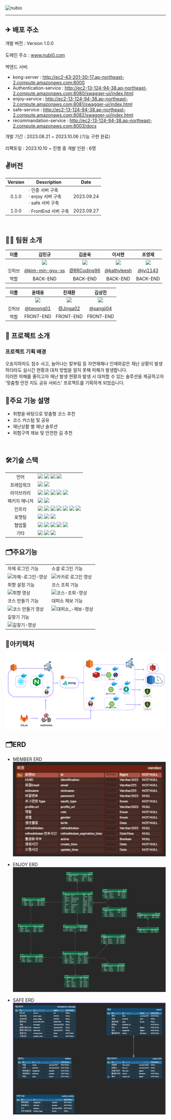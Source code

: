 ![nubio](https://www.notion.so/image/https%3A%2F%2Fprod-files-secure.s3.us-west-2.amazonaws.com%2F9f14e7d1-d2dc-4ab9-86b9-6b1275768f2c%2Fb1ebf270-34d2-4259-adc0-a324b7b7e45c%2Fnubiologo.png?table=block&id=6b984d2b-eb4e-401c-925f-9207c9ce9d4b&spaceId=9f14e7d1-d2dc-4ab9-86b9-6b1275768f2c&width=2000&userId=9aeb471f-d147-4b4d-a5d4-643e6c2467b5&cache=v2)

---

## ✈ 배포 주소

 개발 버전 : Version 1.0.0 </br>  
 도메인 주소 : www.nubi0.com </br>  
 백엔드 서버: </br>  
- kong-server : http://ec2-43-201-30-17.ap-northeast-2.compute.amazonaws.com:8000 </br>
- Authentication-service : http://ec2-13-124-94-38.ap-northeast-2.compute.amazonaws.com:8080/swagger-ui/index.html </br> 
- enjoy-service : http://ec2-13-124-94-38.ap-northeast-2.compute.amazonaws.com:8081/swagger-ui/index.html </br> 
- safe-service : http://ec2-13-124-94-38.ap-northeast-2.compute.amazonaws.com:8082/swagger-ui/index.html </br>
- recommandation-service : http://ec2-13-124-94-38.ap-northeast-2.compute.amazonaws.com:8003/docs

 개발 기간 : 2023.08.21 ~ 2023.10.06 (기능 구현 완료)</br>  
 리팩토링 : 2023.10.10 ~ 진행 중
 개발 인원 : 6명


## ✌️버전

| Version   | Description | Date |
| :------: | ----------------------- |  :--------:|
| 0.1.0 | · 인증 서버 구축 </br> · enjoy 서버 구축 </br> · safe 서버 구축| 2023.09.24 |
| 1.0.0 | · FrontEnd 서버 구축 | 2023.09.27 |

<br/>

## 🧑‍💻 팀원 소개

| 이름 | 김민규 | 김윤욱 | 이서현 | 조영재 |
| :------------: | :------------: | :-----------: |  :------------: | :-----------: |  
|  | <img src="https://avatars.githubusercontent.com/u/121535779?v=4" width="150"/> | <img src="https://avatars.githubusercontent.com/u/93039817?v=4" width="150"/> | <img src="https://avatars.githubusercontent.com/u/90851865?s=400&u=b728089d09499144caa10807f9f2a09ee3729782&v=4" width="150"/>  |<img src="https://avatars.githubusercontent.com/u/54170515?v=4" width="150"/> |
| 깃허브 | [@kim-min-gyu-ss](https://github.com/kim-min-gyu-ss) | [@RRCoding96](https://github.com/RRCoding96) |[@kathyleesh](https://github.com/kathyleesh)|[@jyj1143](https://github.com/jyj1143)|
| 역할 | BACK-END | BACK-END | BACK-END | BACK-END | 


| 이름 | 윤태웅 | 진재환 | 김상진 |
| :------------: | :------------: | :-----------: | :-----------: | 
|  | <img src="https://avatars.githubusercontent.com/u/91011682?v=4" width="150"/> | <img src="https://avatars.githubusercontent.com/u/110621233?v=4" width="150"/> |  <img src="https://avatars.githubusercontent.com/u/122581063?v=4" width="150"/> | 
| 깃허브 | [@twoong01](https://github.com/twoong01) | [@Jinga02](https://github.com/Jinga02) | [@sangji04](https://github.com/sangjin04) |
| 역할 | FRONT-END | FRONT-END | FRONT-END |


## 📌 프로젝트 소개

### 프로젝트 기획 배경
오송지하차도 침수 사고, 늘어나는 칼부림 등 자연재해나 인재와같은 재난 상황이 발생 하더라도 실시간 현황과 대처 방법을 알지 못해 피해가 발생합니다. <br/>
이러한 피해를 줄이고자 재난 발생 현황과 발생 시 대처할 수 있는 솔루션을 제공하고자 '맞춤형 안전 지도 공유 서비스' 프로젝트를 기획하게 되었습니다.


## 🔎주요 기능 설명
- 취향을 바탕으로 맞춤형 코스 추천
- 코스 커스텀 및 공유
- 재난상활 별 재난 솔루션
- 위험구역 제보 및 안전한 길 추천

<br>




## 🛠기술 스택

<table>
<tr>
 <td align="center">언어</td>
 <td>
  <img src="https://img.shields.io/badge/JavaScript-F7DF1E?style=for-the-badge&logo=JavaScript&logoColor=ffffff"/>
  <img src="https://img.shields.io/badge/Typescript-3178C6?style=for-the-badge&logo=Typescript&logoColor=ffffff"/>
  <img src="https://img.shields.io/badge/Java-orange?style=for-the-badge&logo=Java&logoColor=white"/>
	<img src="https://img.shields.io/badge/css-1572B6?style=for-the-badge&logo=css3&logoColor=white"/>
	
 </td>
</tr>
<tr>
 <td align="center">프레임워크</td>
 <td>
  <img src="https://img.shields.io/badge/Spring-6DB33F?style=for-the-badge&logo=Spring&logoColor=ffffff"/>
	<img src="https://img.shields.io/badge/React-61DAFB?style=for-the-badge&logo=React&logoColor=ffffff"/>  
</tr>
<tr>
 <td align="center">라이브러리</td>
 <td>
  
<img src="https://img.shields.io/badge/SpringBoot-6DB33F?style=for-the-badge&logo=SpringBoot&logoColor=ffffff"/>
<img src="https://img.shields.io/badge/springsecurity-6DB33F?style=for-the-badge&logo=springsecurity&logoColor=ffffff"/>
<img src="https://img.shields.io/badge/jwt-6DB33F?style=for-the-badge&logo=jwt&logoColor=ffffff"/>
<img src="https://img.shields.io/badge/Axios-5A29E4?style=for-the-badge&logo=Axios&logoColor=ffffff"/>  
<img src="https://img.shields.io/badge/bootstrap-7952B3?style=for-the-badge&logo=#7952B3&logoColor=ffffff"/>  

</tr>
<tr>
 <td align="center">패키지 매니저</td>
 <td>
    <img src="https://img.shields.io/badge/npm-CB3837?style=for-the-badge&logo=npm&logoColor=white">
    <img src="https://img.shields.io/badge/gradle-02303A?style=for-the-badge&logo=gradle&logoColor=white">

  </td>
</tr>
<tr>
 <td align="center">인프라</td>
 <td>
  <img src="https://img.shields.io/badge/MYSQL-4479A1?style=for-the-badge&logo=MYSQL&logoColor=ffffff"/>
  <img src="https://img.shields.io/badge/amazonaws-232F3E?style=for-the-badge&logo=amazonaws&logoColor=ffffff"/>
  <img src="https://img.shields.io/badge/amazons3-569A31?style=for-the-badge&logo=amazons3&logoColor=ffffff"/>
  <img src="https://img.shields.io/badge/amazonec2-FF9900?style=for-the-badge&logo=amazonec2&logoColor=ffffff"/>
  <img src="https://img.shields.io/badge/docker-2496ED?style=for-the-badge&logo=docker&logoColor=ffffff"/>
  <img src="https://img.shields.io/badge/jenkins-D24939?style=for-the-badge&logo=jenkins&logoColor=ffffff"/>
  <img src="https://img.shields.io/badge/kong-003459?style=for-the-badge&logo=kong&logoColor=ffffff"/>
  
</tr>
<tr>
 <td align="center">포맷팅</td>
 <td>
  <img src="https://img.shields.io/badge/ESLint-4B32C3?style=for-the-badge&logo=ESLint&logoColor=ffffff"/> 
  <img src="https://img.shields.io/badge/Prettier-F7B93E?style=for-the-badge&logo=Prettier&logoColor=ffffff"/> 
  <img src="https://img.shields.io/badge/PostCSS-DD3A0A?style=for-the-badge&logo=PostCSS&logoColor=ffffff"/> 
  </td>
</tr>

<tr>
 <td align="center">협업툴</td>
 <td>
    <img src="https://img.shields.io/badge/Git-F05032?style=for-the-badge&logo=Git&logoColor=white"/>
    <img src="https://img.shields.io/badge/GitHub-181717?style=for-the-badge&logo=GitHub&logoColor=white"/> 
    <img src="https://img.shields.io/badge/Gitlab-FC6D26?style=for-the-badge&logo=Gitlab&logoColor=white"/> 
    <img src="https://img.shields.io/badge/Mattermost-0058CC?style=for-the-badge&logo=Mattermost&logoColor=white"/> 
    <img src="https://img.shields.io/badge/jira-0052CC?style=for-the-badge&logo=jira&logoColor=white"/>
 </td>
</tr>
<tr>
 <td align="center">기타</td>
 <td>
    <img src="https://img.shields.io/badge/Figma-F24E1E?style=for-the-badge&logo=Figma&logoColor=white"/>
    <img src="https://img.shields.io/badge/Notion-000000?style=for-the-badge&logo=Notion&logoColor=white"/> 
    <img src="https://img.shields.io/badge/swagger-85EA2D?style=for-the-badge&logo=swagger&logoColor=white"/>
 </td>
</tr>
</table>

## 🗂주요기능 
|||
|---|---|
|자체 로그인 기능|소셜 로그인 기능|
|![자체-로그인-영상](https://github.com/Jinga02/ChallengePJT/assets/110621233/75e6a49b-b8b7-463f-b919-19e3868b992a)|![카카로 로그인 영상](https://github.com/Jinga02/ChallengePJT/assets/110621233/d8472f5e-2f80-4cf4-b694-16b6c51d0487)|
|취향 설정 기능|코스 조회 기능|
|![취향 영상](https://github.com/Jinga02/ChallengePJT/assets/110621233/720c800b-660c-44f2-bc46-cfd42e803501)|![코스-조회-영상](https://github.com/Jinga02/ChallengePJT/assets/110621233/98fad0d3-346e-465c-b3dd-9ad542e9fa52)|
|코스 만들기 기능|대피소 제보 기능|
|![코스 만들기 영상](https://github.com/Jinga02/ChallengePJT/assets/110621233/02f330ef-3d06-4c0a-8ffd-736bf8f7faab)|![대피소_-제보-영상](https://github.com/Jinga02/ChallengePJT/assets/110621233/a4eb28ef-c709-47ac-bdf3-bc262569b566)|
|길찾기 기능|
|![길찾기-영상](https://github.com/Jinga02/ChallengePJT/assets/110621233/d2bd72e3-505f-4cc6-8038-a67c7d141cff)|


## 🧱아키텍처
![v1architecture.PNG](./nubio/v1architecture.PNG)


## 🗂ERD
- MEMBER ERD
![v1erdmember.PNG](./nubio/v1erdmember.PNG)

- ENJOY ERD
![v1erd-enjoy.PNG](./nubio/v1erd-enjoy.PNG)

- SAFE ERD
![v1erd-safe.PNG](./nubio/v1erd-safe.PNG)


